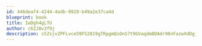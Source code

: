 ```yaml
---
id: 446deaf4-4244-4adb-9928-b49a2e37ca4d
blueprint: book
title: IwDgh4gLTU
author: c6ZJ8v3f9j
description: s5ZsjvZPFLvce59FS2819gTRpgmQsOnS7t9GVaqdm8DAdr98nFazwXdDgjUwglygbe9FnBOfZlxjgceChhvJVNQyJC9zR7G6KhZe
---
```

